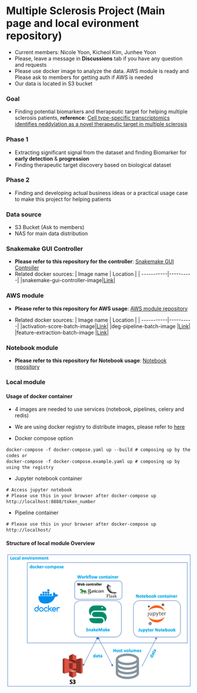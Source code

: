 # Multiple Sclerosis Project (Main page and local evironment repository)

* Current members: Nicole Yoon, Kicheol Kim, Junhee Yoon
* Please, leave a message in **Discussions** tab if you have any question and requests
* Please use docker image to analyze the data. AWS module is ready and Please ask to members for getting auth if AWS is needed
* Our data is located in S3 bucket

### Goal
* Finding potential biomarkers and therapeutic target for helping multiple sclerosis patients, **reference**: [Cell type-specific transcriptomics identifies neddylation as a novel therapeutic target in multiple sclerosis](https://pubmed.ncbi.nlm.nih.gov/33374005/)

### Phase 1
* Extracting significant signal from the dataset and finding Biomarker for **early detection** & **progression**
* Finding therapeutic target discovery based on biological dataset

### Phase 2
* Finding and developing actual business ideas or a practical usage case to make this project for helping patients

### Data source
* S3 Bucket (Ask to members)
* NAS for main data distribution

### Snakemake GUI Controller
* **Please refer to this repository for the controller**: [Snakemake GUI Controller](https://github.com/OpenKBC/snakemake-gui-controller)
* Related docker sources:
    | Image name | Location |
    | -----------|----------|
    |snakemake-gui-controller-image|[Link](https://github.com/OpenKBC/snakemake-gui-controller-image)|

### AWS module
* **Please refer to this repository for AWS usage**: [AWS module repository](https://github.com/OpenKBC/multiple_sclerosis_AWSmodule)

* Related docker sources:
    | Image name | Location |
    | -----------|----------|
    |activation-score-batch-image|[Link](https://github.com/OpenKBC/activation-score-batch-image)|
    |deg-pipeline-batch-image |[Link](https://github.com/OpenKBC/deg-pipeline-batch-image)|
    |feature-extraction-batch-image |[Link](https://github.com/OpenKBC/feature-extraction-batch-image)|

### Notebook module
* **Please refer to this repository for Notebook usage**: [Notebook repository](https://github.com/OpenKBC/multiple_sclerosis_proj_notebook)

### Local module
#### Usage of docker container
* 4 images are needed to use services (notebook, pipelines, celery and redis)
* We are using docker registry to distribute images, please refer to [here](https://hub.docker.com/repository/docker/swiri021/openkbc_msproject/general)

* Docker compose option
```shell
docker-compose -f docker-compose.yaml up --build # composing up by the codes or
docker-compose -f docker-compose.example.yaml up # composing up by using the registry
```

* Jupyter notebook container
```
# Access jupyter notebook
# Please use this in your browser after docker-compose up 
http://localhost:8888/token_number
```

* Pipeline container
```
# Please use this in your browser after docker-compose up
http://localhost/
```

#### Structure of local module Overview

![overview1](README_resource/local_env.png)